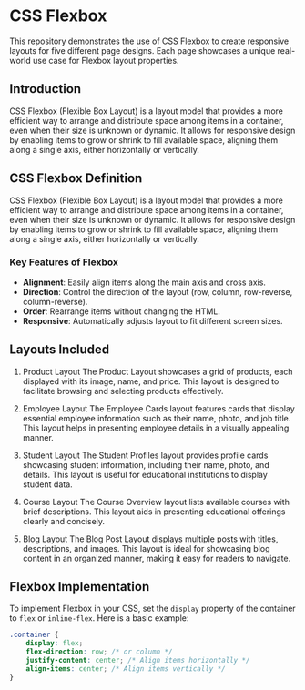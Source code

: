 # CSS Flexbox

This repository demonstrates the use of CSS Flexbox to create responsive layouts for five different page designs. Each page showcases a unique real-world use case for Flexbox layout properties.

## Introduction

CSS Flexbox (Flexible Box Layout) is a layout model that provides a more efficient way to arrange and distribute space among items in a container, even when their size is unknown or dynamic. It allows for responsive design by enabling items to grow or shrink to fill available space, aligning them along a single axis, either horizontally or vertically.

## CSS Flexbox Definition

CSS Flexbox (Flexible Box Layout) is a layout model that provides a more efficient way to arrange and distribute space among items in a container, even when their size is unknown or dynamic. It allows for responsive design by enabling items to grow or shrink to fill available space, aligning them along a single axis, either horizontally or vertically.

### Key Features of Flexbox

- **Alignment**: Easily align items along the main axis and cross axis.
- **Direction**: Control the direction of the layout (row, column, row-reverse, column-reverse).
- **Order**: Rearrange items without changing the HTML.
- **Responsive**: Automatically adjusts layout to fit different screen sizes.

## Layouts Included
1. Product Layout
The Product Layout showcases a grid of products, each displayed with its image, name, and price. This layout is designed to facilitate browsing and selecting products effectively.

2. Employee Layout
The Employee Cards layout features cards that display essential employee information such as their name, photo, and job title. This layout helps in presenting employee details in a visually appealing manner.

3. Student Layout
The Student Profiles layout provides profile cards showcasing student information, including their name, photo, and details. This layout is useful for educational institutions to display student data.

4. Course Layout
The Course Overview layout lists available courses with brief descriptions. This layout aids in presenting educational offerings clearly and concisely.

5. Blog Layout
The Blog Post Layout displays multiple posts with titles, descriptions, and images. This layout is ideal for showcasing blog content in an organized manner, making it easy for readers to navigate.

## Flexbox Implementation

To implement Flexbox in your CSS, set the `display` property of the container to `flex` or `inline-flex`. Here is a basic example:

```css
.container {
    display: flex;
    flex-direction: row; /* or column */
    justify-content: center; /* Align items horizontally */
    align-items: center; /* Align items vertically */
}

